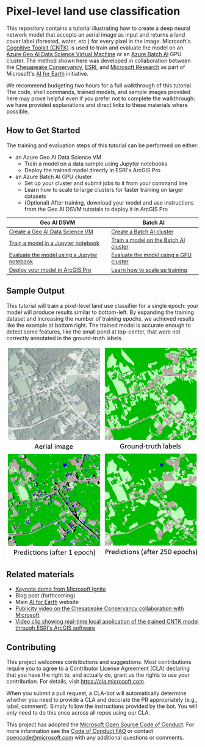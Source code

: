 # Pixel-level land use classification

This repository contains a tutorial illustrating how to create a deep neural network model that accepts an aerial image as input and returns a land cover label (forested, water, etc.) for every pixel in the image. Microsoft's [Cognitive Toolkit (CNTK)](https://www.microsoft.com/cognitive-toolkit/) is used to train and evaluate the model on an [Azure Geo AI Data Science Virtual Machine]() or an [Azure Batch AI](https://docs.microsoft.com/azure/batch-ai/) GPU cluster. The method shown here was developed in collaboration between the [Chesapeake Conservancy](http://chesapeakeconservancy.org/), [ESRI](https://www.esri.com), and [Microsoft Research](https://www.microsoft.com/research/) as part of Microsoft's [AI for Earth](https://www.microsoft.com/en-us/aiforearth) initiative.

We recommend budgeting two hours for a full walkthrough of this tutorial. The code, shell commands, trained models, and sample images provided here may prove helpful even if you prefer not to complete the walkthrough: we have provided explanations and direct links to these materials where possible.

## How to Get Started

The training and evaluation steps of this tutorial can be performed on either:
- an Azure Geo AI Data Science VM
    - Train a model on a data sample using Jupyter notebooks
    - Deploy the trained model directly in ESRI's ArcGIS Pro
- an Azure Batch AI GPU cluster
    - Set up your cluster and submit jobs to it from your command line
    - Learn how to scale to large clusters for faster training on larger datasets
    - (Optional) After training, download your model and use instructions from the Geo AI DSVM tutorials to deploy it in ArcGIS Pro

| Geo AI DSVM | Batch AI |
|-------------|----------|
| [Create a Geo AI Data Science VM](./geoaidsvm/setup.md) | [Create a Batch AI cluster](./batchai/setup.md) |
| [Train a model in a Jupyter notebook](./geoaidsvm/Train_a_land_classification_model_from_scratch.ipynb) | [Train a model on the Batch AI cluster](./batchai/train.md) |
| [Evaluate the model using a Jupyter notebook](./geoaidsvm/Apply_trained_model_to_new_data.ipynb) | [Evaluate the model using a GPU cluster](./batchai/evaluate.md) |
| [Deploy your model in ArcGIS Pro](./geoaidsvm/Apply_trained_model_in_ArcGIS_Pro.ipynb) | [Learn how to scale up training](./batchai/scaling.md) |

## Sample Output

This tutorial will train a pixel-level land use classifier for a single epoch: your model will produce results similar to bottom-left. By expanding the training dataset and increasing the number of training epochs, we achieved results like the example at bottom right. The trained model is accurate enough to detect some features, like the small pond at top-center, that were not correctly annotated in the ground-truth labels.

<img src="./outputs/comparison_fullsize.PNG"/>

## Related materials

- [Keynote demo from Microsoft Ignite](https://www.youtube.com/watch?time_continue=1&v=MUqo-lsAKgQ#t=23m46s)
- Blog post (forthcoming)
- Main [AI for Earth](https://www.microsoft.com/en-us/aiforearth) website
- [Publicity video on the Chesapeake Conservancy collaboration with Microsoft](http://chesapeakeconservancy.org/2017/07/10/microsoft-video-features-chesapeake-conservancy/)
- [Video clip showing real-time local application of the trained CNTK model through ESRI's ArcGIS software](https://www.youtube.com/watch?v=_iq-_K1OsMA)

## Contributing

This project welcomes contributions and suggestions.  Most contributions require you to agree to a
Contributor License Agreement (CLA) declaring that you have the right to, and actually do, grant us
the rights to use your contribution. For details, visit https://cla.microsoft.com.

When you submit a pull request, a CLA-bot will automatically determine whether you need to provide
a CLA and decorate the PR appropriately (e.g., label, comment). Simply follow the instructions
provided by the bot. You will only need to do this once across all repos using our CLA.

This project has adopted the [Microsoft Open Source Code of Conduct](https://opensource.microsoft.com/codeofconduct/).
For more information see the [Code of Conduct FAQ](https://opensource.microsoft.com/codeofconduct/faq/) or
contact [opencode@microsoft.com](mailto:opencode@microsoft.com) with any additional questions or comments.
